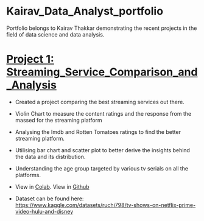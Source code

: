 # Kairav_Data_Analyst_portfolio
Portfolio belongs to Kairav Thakkar demonstrating the recent projects in the field of data science and data analysis.
# [Project 1: Streaming_Service_Comparison_and_Analysis](https://github.com/parzivalkairav/streaming-service-analysis) 
* Created a project comparing the best streaming services out there.
* Violin Chart to measure the content ratings and the response from the massed for the streaming platform
* Analysing the Imdb and Rotten Tomatoes ratings to find the better streaming platform.
* Utilising bar chart and scatter plot to better derive the insights behind the data and its distribution. 
* Understanding the age group targeted by various tv serials on all the platforms.
* View in [Colab](https://colab.research.google.com/drive/1G9vIDd--ozCaRNCOADCh-_e594ZUCAHS?usp=sharing). View in [Github](https://github.com/parzivalkairav/streaming-service-analysis) 


* Dataset can be found here: https://www.kaggle.com/datasets/ruchi798/tv-shows-on-netflix-prime-video-hulu-and-disney 

![]()



